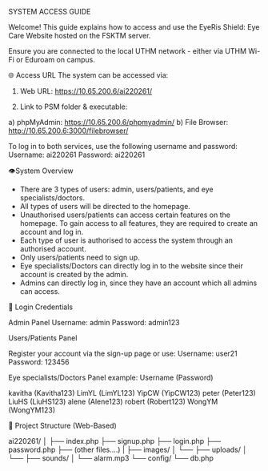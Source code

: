SYSTEM ACCESS GUIDE

Welcome! This guide explains how to access and use the EyeRis Shield: Eye Care Website hosted on the FSKTM server.

Ensure you are connected to the local UTHM network - either via UTHM Wi-Fi or Eduroam on campus.


🌐 Access URL
The system can be accessed via:

1) Web URL: https://10.65.200.6/ai220261/


2) Link to PSM folder & executable:

a)	phpMyAdmin: https://10.65.200.6/phpmyadmin/
b)	File Browser: http://10.65.200.6:3000/filebrowser/

To log in to both services, use the following username and password:
Username: ai220261
Password: ai220261


👁️System Overview

- There are 3 types of users: admin, users/patients, and eye specialists/doctors. 
- All types of users will be directed to the homepage.
- Unauthorised users/patients can access certain features on the homepage. To gain access to all features, they are required to create an account and log in.
- Each type of user is authorised to access the system through an authorised account.
- Only users/patients need to sign up.
- Eye specialists/Doctors can directly log in to the website since their account is created by the admin.
- Admins can directly log in, since they have an account which all admins can access.


🔐 Login Credentials

Admin Panel
Username: admin
Password: admin123


Users/Patients Panel

Register your account via the sign-up page or use:
Username: user21
Password: 123456


Eye specialists/Doctors Panel
example: Username (Password)

kavitha (Kavitha123)
LimYL (LimYL123)
YipCW (YipCW123)
peter (Peter123)
LiuHS (LiuHS123)
alene (Alene123)
robert (Robert123)
WongYM (WongYM123)


📁 Project Structure (Web-Based)

ai220261/
│
├── index.php 
├── signup.php
├── login.php 
├── password.php
├── (other files....)
|
├── images/
│   └── 
├── uploads/
│   └── 
├── sounds/
│   └── alarm.mp3
└── config/
    └── db.php
